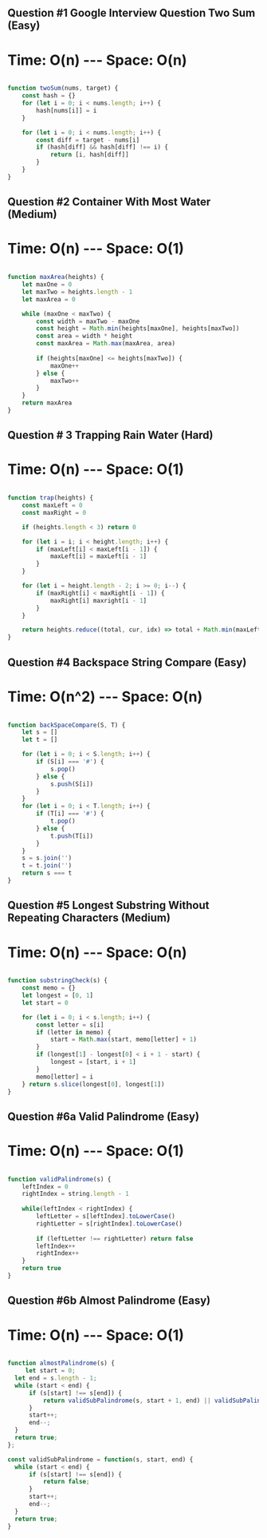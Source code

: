 ## Question #1 Google Interview Question Two Sum (Easy)
# Time: O(n) --- Space: O(n)

```JavaScript 

function twoSum(nums, target) {
    const hash = {}
    for (let i = 0; i < nums.length; i++) {
        hash[nums[i]] = i
    }

    for (let i = 0; i < nums.length; i++) {
        const diff = target - nums[i]
        if (hash[diff] && hash[diff] !== i) {
            return [i, hash[diff]]
        }
    }
}


```

## Question #2 Container With Most Water (Medium)
# Time: O(n) --- Space: O(1)

```JavaScript

function maxArea(heights) {
    let maxOne = 0
    let maxTwo = heights.length - 1
    let maxArea = 0

    while (maxOne < maxTwo) {
        const width = maxTwo - maxOne
        const height = Math.min(heights[maxOne], heights[maxTwo])
        const area = width * height
        const maxArea = Math.max(maxArea, area)
        
        if (heights[maxOne] <= heights[maxTwo]) {
            maxOne++
        } else {
            maxTwo++
        }
    }
    return maxArea
}

```

## Question # 3 Trapping Rain Water (Hard)
# Time: O(n) --- Space: O(1)

```JavaScript

function trap(heights) {
    const maxLeft = 0
    const maxRight = 0

    if (heights.length < 3) return 0

    for (let i = i; i < height.length; i++) {
        if (maxLeft[i] < maxLeft[i - 1]) {
            maxLeft[i] = maxLeft[i - 1]
        }
    }

    for (let i = height.length - 2; i >= 0; i--) {
        if (maxRight[i] < maxRight[i - 1]) {
            maxRight[i] maxright[i - 1]
        }
    }

    return heights.reduce((total, cur, idx) => total + Math.min(maxLeft[idx], maxRight[idx]) - cur, 0) 
}

```

## Question #4 Backspace String Compare (Easy)
# Time: O(n^2) --- Space: O(n)

```JavaScript

function backSpaceCompare(S, T) {
    let s = []
    let t = []

    for (let i = 0; i < S.length; i++) {
        if (S[i] === '#') {
            s.pop()
        } else {
            s.push(S[i])
        }
    }
    for (let i = 0; i < T.length; i++) {
        if (T[i] === '#') {
            t.pop()
        } else {
            t.push(T[i])
        }
    }
    s = s.join('')
    t = t.join('')
    return s === t
}

```

## Question #5 Longest Substring Without Repeating Characters (Medium)
# Time: O(n) --- Space: O(n)

```JavaScript

function substringCheck(s) {
    const memo = {}
    let longest = [0, 1]
    let start = 0

    for (let i = 0; i < s.length; i++) {
        const letter = s[i]
        if (letter in memo) {
            start = Math.max(start, memo[letter] + 1)
        }
        if (longest[1] - longest[0] < i + 1 - start) {
            longest = [start, i + 1]
        }
        memo[letter] = i
    } return s.slice(longest[0], longest[1])
}

```

## Question #6a Valid Palindrome (Easy) 
# Time: O(n) --- Space: O(1)

```JavaScript

function validPalindrome(s) {
    leftIndex = 0
	rightIndex = string.length - 1
	
    while(leftIndex < rightIndex) {
        leftLetter = s[leftIndex].toLowerCase()
        rightLetter = s[rightIndex].toLowerCase()
        
        if (leftLetter !== rightLetter) return false
        leftIndex++
        rightIndex++
    }
    return true
}

```

## Question #6b Almost Palindrome (Easy) 
# Time: O(n) --- Space: O(1)

```JavaScript 

function almostPalindrome(s) {
     let start = 0;
  let end = s.length - 1;
  while (start < end) {
      if (s[start] !== s[end]) {
          return validSubPalindrome(s, start + 1, end) || validSubPalindrome(s, start, end - 1);
      }
      start++;
      end--;
  }
  return true;
};

const validSubPalindrome = function(s, start, end) {
  while (start < end) {
      if (s[start] !== s[end]) {
          return false;
      }
      start++;
      end--;
  }
  return true;
}

```








